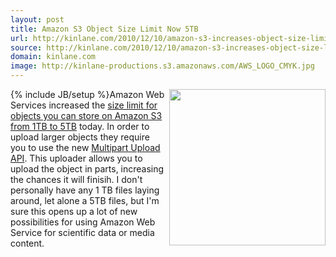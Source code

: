 ```yaml
---
layout: post
title: Amazon S3 Object Size Limit Now 5TB
url: http://kinlane.com/2010/12/10/amazon-s3-increases-object-size-limit-5tb/
source: http://kinlane.com/2010/12/10/amazon-s3-increases-object-size-limit-5tb/
domain: kinlane.com
image: http://kinlane-productions.s3.amazonaws.com/AWS_LOGO_CMYK.jpg
---
```

{% include JB/setup %}<img src="http://kinlane-productions.s3.amazonaws.com/AWS_LOGO_CMYK.jpg" alt="" width="250" align="right" />Amazon Web Services increased the <a href="http://aws.typepad.com/aws/2010/12/amazon-s3-object-size-limit.html" target="_blank">size limit for objects you can store on Amazon S3 from 1TB to 5TB</a> today. In order to upload larger objects they require you to use the new <a href="http://aws.typepad.com/aws/2010/11/amazon-s3-multipart-upload.html" target="_blank">Multipart Upload API</a>. This uploader allows you to upload the object in parts, increasing the chances it will finisih. I don't personally have any 1 TB files laying around, let alone a 5TB files, but I'm sure this opens up a lot of new possibilities for using Amazon Web Service for scientific data or media content.